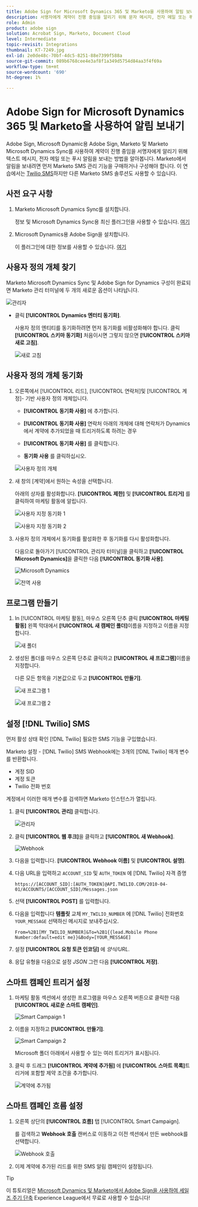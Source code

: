 ```yaml
---
title: Adobe Sign for Microsoft Dynamics 365 및 Marketo을 사용하여 알림 보내기
description: 서명자에게 계약이 진행 중임을 알리기 위해 문자 메시지, 전자 메일 또는 푸시 알림을 보내는 방법을 알아봅니다.
role: Admin
product: adobe sign
solution: Acrobat Sign, Marketo, Document Cloud
level: Intermediate
topic-revisit: Integrations
thumbnail: KT-7249.jpg
exl-id: 2e0de48c-70bf-4dc5-8251-88e7399f588a
source-git-commit: 089b6768cee4e3af8f1a349d5754d84aa3f4f69a
workflow-type: tm+mt
source-wordcount: '690'
ht-degree: 1%

---
```


# Adobe Sign for Microsoft Dynamics 365 및 Marketo을 사용하여 알림 보내기

Adobe Sign, Microsoft Dynamic용 Adobe Sign, Marketo 및 Marketo Microsoft Dynamics Sync를 사용하여 계약이 진행 중임을 서명자에게 알리기 위해 텍스트 메시지, 전자 메일 또는 푸시 알림을 보내는 방법을 알아봅니다. Marketo에서 알림을 보내려면 먼저 Marketo SMS 관리 기능을 구매하거나 구성해야 합니다. 이 연습에서는 [Twilio SMS](https://launchpoint.marketo.com/twilio/twilio-sms-for-marketo/)하지만 다른 Marketo SMS 솔루션도 사용할 수 있습니다.

## 사전 요구 사항

1. Marketo Microsoft Dynamics Sync를 설치합니다.

   정보 및 Microsoft Dynamics Sync용 최신 플러그인을 사용할 수 있습니다. [여기](https://experienceleague.adobe.com/docs/marketo/using/product-docs/crm-sync/microsoft-dynamics/marketo-plugin-releases-for-microsoft-dynamics.html)

1. Microsoft Dynamics용 Adobe Sign을 설치합니다.

   이 플러그인에 대한 정보를 사용할 수 있습니다. [여기](https://helpx.adobe.com/ca/sign/using/microsoft-dynamics-integration-installation-guide.html)

## 사용자 정의 개체 찾기

Marketo Microsoft Dynamics Sync 및 Adobe Sign for Dynamics 구성이 완료되면 Marketo 관리 터미널에 두 개의 새로운 옵션이 나타납니다.

![관리자](assets/adminTerminal.png)

* 클릭 **[!UICONTROL Dynamics 엔터티 동기화]**.

   사용자 정의 엔티티를 동기화하려면 먼저 동기화를 비활성화해야 합니다. 클릭 **[!UICONTROL 스키마 동기화]** 처음이시면 그렇지 않으면 **[!UICONTROL 스키마 새로 고침]**.

   ![새로 고침](assets/refreshSchema.png)

## 사용자 정의 개체 동기화

1. 오른쪽에서 [!UICONTROL 리드], [!UICONTROL 연락처]및 [!UICONTROL 계정]- 기반 사용자 정의 개체입니다.

   * **[!UICONTROL 동기화 사용]** 에 추가합니다.

   * **[!UICONTROL 동기화 사용]** 연락처 아래의 개체에 대해 연락처가 Dynamics에서 계약에 추가되었을 때 트리거하도록 하려는 경우

   * **[!UICONTROL 동기화 사용]** 를 클릭합니다.

   * **동기화 사용** 를 클릭하십시오.

   ![사용자 정의 개체](assets/enableSyncDynamics.png)

1. 새 창의 [계약]에서 원하는 속성을 선택합니다.

   아래의 상자를 활성화합니다. **[!UICONTROL 제한]** 및 **[!UICONTROL 트리거]** 를 클릭하여 마케팅 활동에 알립니다.

   ![사용자 지정 동기화 1](assets/entitySync1.png)

   ![사용자 지정 동기화 2](assets/entitySync2.png)

1. 사용자 정의 개체에서 동기화를 활성화한 후 동기화를 다시 활성화합니다.

   다음으로 돌아가기 [!UICONTROL 관리자 터미널]을 클릭하고 **[!UICONTROL Microsoft Dynamics]**&#x200B;을 클릭한 다음 **[!UICONTROL 동기화 사용]**.

   ![Microsoft Dynamics](assets/microsoftDynamics.png)

   ![전역 사용](assets/enableGlobalDynamics.png)

## 프로그램 만들기

1. In [!UICONTROL 마케팅 활동], 마우스 오른쪽 단추 클릭 **[!UICONTROL 마케팅 활동]** 왼쪽 막대에서 **[!UICONTROL 새 캠페인 폴더]**&#x200B;이름을 지정하고 이름을 지정합니다.

   ![새 폴더](assets/newFolder.png)

1. 생성된 폴더를 마우스 오른쪽 단추로 클릭하고 **[!UICONTROL 새 프로그램]**&#x200B;이름을 지정합니다.

   다른 모든 항목을 기본값으로 두고 **[!UICONTROL 만들기]**.

   ![새 프로그램 1](assets/newProgram1.png)

   ![새 프로그램 2](assets/newProgram2.png)

## 설정 [!DNL Twilio] SMS

먼저 활성 상태 확인 [!DNL Twilio] 필요한 SMS 기능을 구입했습니다.

Marketo 설정 - [!DNL Twilio] SMS Webhook에는 3개의 [!DNL Twilio] 매개 변수를 반환합니다.

* 계정 SID
* 계정 토큰
* Twilio 전화 번호

계정에서 이러한 매개 변수를 검색하면 Marketo 인스턴스가 열립니다.

1. 클릭 **[!UICONTROL 관리]** 클릭합니다.

   ![관리자](assets/adminTab.png)

1. 클릭 **[!UICONTROL 웹 후크]**&#x200B;을 클릭하고 **[!UICONTROL 새 Webhook]**.

   ![Webhook](assets/webhooks.png)

1. 다음을 입력합니다. **[!UICONTROL Webhook 이름]** 및 **[!UICONTROL 설명]**.

1. 다음 URL을 입력하고 `ACCOUNT_SID` 및 `AUTH_TOKEN` 에 [!DNL Twilio] 자격 증명

   ```
   https://[ACCOUNT_SID]:[AUTH_TOKEN]@API.TWILIO.COM/2010-04-01/ACCOUNTS/[ACCOUNT_SID]/Messages.json
   ```

1. 선택 **[!UICONTROL POST]** 를 입력합니다.

1. 다음을 입력합니다 **템플릿** 교체 `MY_TWILIO_NUMBER` 에 [!DNL Twilio] 전화번호 `YOUR_MESSAGE` 선택하신 메시지로 보내주십시오.

   ```
   From=%2B1[MY_TWILIO_NUMBER]&To=%2B1{{lead.Mobile Phone Number:default=edit me}}&Body=[YOUR_MESSAGE]
   ```

1. 설정 **[!UICONTROL 요청 토큰 인코딩]** 에 *양식/URL*.

1. 응답 유형을 다음으로 설정 *JSON* 그런 다음 **[!UICONTROL 저장]**.

## 스마트 캠페인 트리거 설정

1. 마케팅 활동 섹션에서 생성한 프로그램을 마우스 오른쪽 버튼으로 클릭한 다음 **[!UICONTROL 새로운 스마트 캠페인]**.

   ![Smart Campaign 1](assets/smartCampaign1.png)

1. 이름을 지정하고 **[!UICONTROL 만들기]**.

   ![Smart Campaign 2](assets/smartCampaign3.png)

   Microsoft 폴더 아래에서 사용할 수 있는 여러 트리거가 표시됩니다.

1. 클릭 후 드래그 **[!UICONTROL 계약에 추가됨]** 에 **[!UICONTROL 스마트 목록]**&#x200B;트리거에 포함할 제약 조건을 추가합니다.

   ![계약에 추가됨](assets/addedToAgreementDynamics.png)

## 스마트 캠페인 흐름 설정

1. 오른쪽 상단의 **[!UICONTROL 흐름]** 탭 [!UICONTROL Smart Campaign].

   를 검색하고 **Webhook 호출** 캔버스로 이동하고 이전 섹션에서 만든 webhook를 선택합니다.

   ![Webhook 호출](assets/callWebhook.png)

1. 이제 계약에 추가된 리드를 위한 SMS 알림 캠페인이 설정됩니다.
>[!TIP]
>
>이 튜토리얼은 [Microsoft Dynamics 및 Marketo에서 Adobe Sign을 사용하여 세일즈 주기 단축](https://experienceleague.adobe.com/?recommended=Sign-U-1-2021.1) Experience League에서 무료로 사용할 수 있습니다!